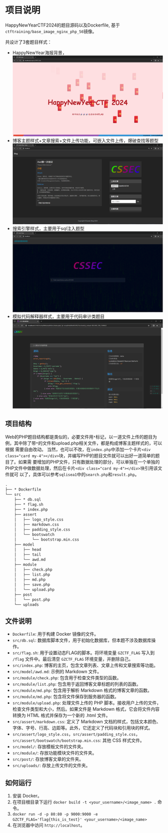 # 项目说明

HappyNewYearCTF2024的题目源码以及Dockerfile, 基于`ctftraining/base_image_nginx_php_56`镜像。

共设计了3套题目样式：
- HappyNewYear海报背景，
  ![img.png](Web/img/img1.png)
- 博客主题样式+文章搜索+文件上传功能，可嵌入文件上传，爆破查找等题型
  ![img.png](Web/img/img2.png)
- 搜索引擎样式，主要用于sql注入题型
  ![img.png](Web/img/img3.png)
- 模拟代码解释器样式，主要用于代码审计类题目
  ![img.png](Web/img/img4.png)

## 项目结构
Web的PHP题目结构都是类似的，必要文件用`*`标记，以一道文件上传的题目为例，其中除了带`*`的文件和upload.php相关文件，都是构成博客主题样式的，可以根据
需要自由改动。
当然，也可以不改，在`index.php`中添加一个卡片`<div class="card my-4"></div>`块，并编写PHP的题目文件就可以出好一道简单的题目了。如果需
要增加的PHP文件，只有数据处理的部分，可以单独在一个单独的PHP文件中做数据处理，然后在卡片`<div class="card my-4"></div>`块引用该文件就可
以了，具体可以参考`sqlisea1`中的`search.php`和`result.php`。
```
.
├── * Dockerfile
└── src
    ├── * db.sql
    ├── * flag.sh
    ├── * index.php
    ├── assert
    │   ├── logo_style.css
    │   ├── markdown.css
    │   ├── padding_style.css
    │   └── bootswatch
    │       └── bootstrap.min.css
    ├── model
    │   ├── head
    │   ├── tail
    │   └── awd.md    
    ├── module
    │   ├── check.php
    │   ├── list.php
    │   ├── md.php
    │   ├── save.php            
    │   └── upload.php
    ├── post
    │   └── post.php
    └── uploads
```

## 文件说明

- `Dockerfile`: 用于构建 Docker 镜像的文件。
- `src/db.sql`: 数据库脚本文件，用于初始化数据库，但本题不涉及数据库操作。
- `src/flag.sh`: 用于设置动态FLAG的脚本。将环境变量 `GZCTF_FLAG` 写入到 `/flag` 文件中。最后清空 `GZCTF_FLAG` 环境变量，并删除自己。
- `src/index.php`: 博客的主页，包含文章列表、文章上传和文章搜索等功能。
- `src/model/awd.md`: 示例的 Markdown 文件。
- `src/module/check.php`: 包含用于检查文件类型的函数。
- `src/module/list.php`: 包含用于返回博客文章标题的列表的函数。
- `src/module/md.php`: 包含用于解析 Markdown 格式的博客文章的函数。
- `src/module/md.php`: 包含将文件保存到服务器的函数。
- `src/module/upload.php`: 处理文件上传的 PHP 脚本。接收用户上传的文件，检查文件类型和大小，然后。如果文件是 Markdown 格式，它会将文件内容转换为 HTML 格式并保存为一个新的 .html 文件。
- `src/assert/markdown.css`: 定义了 Markdown 文档的样式，包括文本颜色、字体、字号、行高、边距等。此外，它还定义了代码块和引用块的样式。
- `src/assert/logo_style.css`，`src/assert/padding_style.css`，`src/assert/bootswatch/bootstrap.min.css`: 其他 CSS 样式文件。
- `src/model/`: 存放模板文件的文件夹。
- `src/module/`: 存放功能模块文件的文件夹。
- `src/post/`: 存放博客文章的文件夹。
- `src/uploads/`: 存放上传文件的文件夹。

## 如何运行

1. 安装 Docker。
2. 在项目根目录下运行 `docker build -t <your_username>/<image_name> .` 命令。
3. `docker run -d -p 80:80 -p 9000:9000 -e GZCTF_FLAG='flag{this_is_test}' <your_username>/<image_name>`
4. 在浏览器中访问 `http://localhost`。
